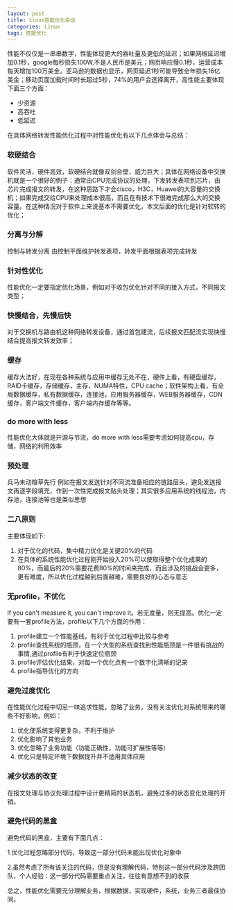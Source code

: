 ```yaml
---
layout: post
title: Linux性能优化杂谈
categories: Linux
tags: 性能优化
---
```

<p>性能不仅仅是一串串数字，性能体现更大的吞吐量及更低的延迟；如果网络延迟增加0.1秒，google每秒损失100W,不是人民币是美元；网页响应慢0.1秒，运营成本每天增加100万美金。亚马逊的数据也显示，网页延迟1秒可能导致全年损失16亿美金；移动页面加载时间时长超过5秒，74%的用户会选择离开，高性能主要体现下面三个方面：</p>

- 少资源
- 高吞吐
- 低延迟

在具体网络转发性能优化过程中对性能优化有以下几点体会与总结：


###  软硬结合 
软件灵活，硬件高效，软硬结合就像双剑合壁，威力巨大；具体在网络设备中交换机就是一个很好的例子：通常由CPU完成协议的处理，下发转发表项到芯片，由芯片完成报文的转发，在这种思路下才会cisco，H3C，Huawei的大容量的交换机；如果完成交给CPU来处理成本很高，而且在有技术下很难完成那么大的交换容量。在这种情况对于软件上来说基本不需要优化，本文后面的优化是针对软转的优化； 

### 分离与分解 
控制与转发分离 由控制平面维护转发表项，转发平面根据表项完成转发

### 针对性优化 
性能优化一定要指定优化场景，例如对于收包优化针对不同的接入方式，不同报文类型；

### 快慢结合，先慢后快
对于交换机与路由机这种网络转发设备，通过首包建流，后续报文匹配流实现快慢结合提高报文转发效率；

### 缓存
缓存大法好，在现在各种系统与应用中缓存无处不在，硬件上看，有硬盘缓存，RAID卡缓存，存储缓存，主存，NUMA特性，CPU cache；软件架构上看，有全局数据缓存，私有数据缓存，连接池，应用服务器缓存，WEB服务器缓存，CDN缓存，客户端文件缓存，客户端内存缓存等等。

### do more with less 
性能优化大体就是开源与节流，do more with less需要考虑如何提高cpu，存储，网络的利用效率

### 预处理
兵马未动粮草先行 例如在报文发送针对不同流准备相应的链路层头，避免发送报文再逐字段填充，作到一次性完成报文贴头处理；其实很多应用系统的线程池，内存池，连接池等也是类似思想

### 二八原则

主要体现如下:
1. 对于优化的代码，集中精力优化是关键20%的代码
2. 在具体的系统性能优化过程刚开始投入20%可以使取得整个优化成果的80%，而最后的20%需要花费80%的时间来完成，而且涉及的挑战会更多，更有难度，所以优化过程越到后面越难，需要良好的心态与意志

### 无profile，不优化
If you can't measure it, you can't improve it。若无度量，则无提高。优化一定要有一套profile方法，profile以下几个方面的作用：

1. profile建立一个性能基线，有利于优化过程中比较与参考
2. profile查找系统的瓶颈，在一个大型的系统查找到性能瓶颈是一件很有挑战的事情,通过profile有利于快速定位瓶颈
3. profile评估优化结果，对每一个优化点有一个数字化清晰的记录
4. profile指导优化的方向

### 避免过度优化
在性能优化过程中切忌一味追求性能，忽略了业务，没有关注优化对系统带来的哪些不好影响，例如：

1. 优化使系统变得更复杂，不利于维护
2. 优化影响了其他业务
3. 优化忽略了业务功能（功能正确性，功能可扩展性等等）
4. 优化只是特定环境下数据提升并不适用具体应用

### 减少状态的改变
在报文处理与协议处理过程中设计更精简的状态机，避免过多的状态变化处理的开销。

### 避免代码的黑盒 
避免代码的黑盒，主要有下面几点：

1.优化过程忽略部分代码，导致这一部分代码未能出现优化对象中

2.虽然考虑了所有该关注的代码，但是没有理解代码，特别这一部分代码涉及跨团队，个人经验：这一部分代码需要重点关注，往往有意想不到的收获

总之，性能优化需要充分理解业务，根据数据，实现硬件，系统，业务三者最佳协同。

